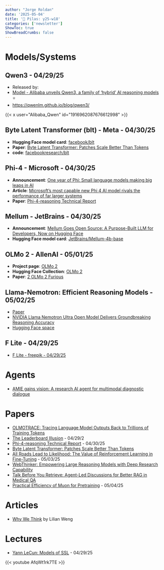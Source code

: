 ```yaml
---
author: "Jorge Roldan"
date: '2025-05-04'
title: '🔋 Pilas: y25-w18'
categories: ['newsletter']
ShowToc: true
ShowBreadCrumbs: false
---
```


# Models/Systems
## Qwen3 - 04/29/25  
- Released by: 
- [Model - Alibaba unveils Qwen3, a family of ‘hybrid’ AI reasoning models](https://techcrunch.com/2025/04/28/alibaba-unveils-qwen-3-a-family-of-hybrid-ai-reasoning-models/)
 ⭐️
-  https://qwenlm.github.io/blog/qwen3/

{{< x user="Alibaba_Qwen" id="1916962087676612998" >}}


## Byte Latent Transformer (blt) - Meta - 04/30/25
- **Hugging Face model card**:  [facebook/blt](https://huggingface.co/facebook/blt)
- **Paper**: [Byte Latent Transformer: Patches Scale Better Than Tokens](https://dl.fbaipublicfiles.com/blt/BLT__Patches_Scale_Better_Than_Tokens.pdf)
- **code**: [facebookresearch/blt](https://github.com/facebookresearch/blt)


## Phi-4 - Microsoft - 04/30/25
- **Announcement**: [One year of Phi: Small language models making big leaps in AI](https://azure.microsoft.com/en-us/blog/one-year-of-phi-small-language-models-making-big-leaps-in-ai/)
- **Article**: [Microsoft’s most capable new Phi 4 AI model rivals the performance of far larger systems](https://techcrunch.com/2025/04/30/microsofts-most-capable-new-phi-4-ai-model-rivals-the-performance-of-far-larger-systems/)
- **Paper**: [Phi-4-reasoning Technical Report](https://arxiv.org/abs/2504.21318)

## Mellum - JetBrains - 04/30/25
- **Announcement**: [Mellum Goes Open Source: A Purpose-Built LLM for Developers, Now on Hugging Face](https://blog.jetbrains.com/ai/2025/04/mellum-goes-open-source-a-purpose-built-llm-for-developers-now-on-hugging-face/)
- **Hugging Face model card**: [JetBrains/Mellum-4b-base](https://huggingface.co/JetBrains/Mellum-4b-base)


## OLMo 2 - AllenAI - 05/01/25
- **Project page**: [OLMo 2](https://allenai.org/olmo)
- **Hugging Face Collection**: [OLMo 2](https://huggingface.co/collections/allenai/olmo-2-674117b93ab84e98afc72edc)
- **Paper**: [2 OLMo 2 Furious](https://arxiv.org/abs/2501.00656)


## Llama-Nemotron: Efficient Reasoning Models - 05/02/25
- [Paper](https://arxiv.org/abs/2505.00949)
- [NVIDIA Llama Nemotron Ultra Open Model Delivers Groundbreaking Reasoning Accuracy](https://developer.nvidia.com/blog/nvidia-llama-nemotron-ultra-open-model-delivers-groundbreaking-reasoning-accuracy/)
- [Hugging Face space](https://huggingface.co/collections/nvidia/llama-nemotron-67d92346030a2691293f200b)


## F Lite - 04/29/25
- [F Lite - freepik - 04/29/25](https://github.com/fal-ai/f-lite/blob/main/README.md)


# Agents
- [AMIE gains vision: A research AI agent for multimodal diagnostic dialogue](https://research.google/blog/amie-gains-vision-a-research-ai-agent-for-multi-modal-diagnostic-dialogue/)

# Papers
- [OLMOTRACE: Tracing Language Model Outputs Back to Trillions of Training Tokens](https://arxiv.org/pdf/2504.07096)
- [The Leaderboard Illusion](https://arxiv.org/abs/2504.20879) - 04/29/2
- [Phi-4-reasoning Technical Report](https://arxiv.org/abs/2504.21318) - 04/30/25
- [Byte Latent Transformer: Patches Scale Better Than Tokens](https://dl.fbaipublicfiles.com/blt/BLT__Patches_Scale_Better_Than_Tokens.pdf)
- [All Roads Lead to Likelihood: The Value of Reinforcement Learning in Fine-Tuning](https://arxiv.org/abs/2503.01067) - 05/03/25
- [WebThinker: Empowering Large Reasoning Models with Deep Research Capability](https://arxiv.org/abs/2504.21776)
- [Talk Before You Retrieve: Agent-Led Discussions for Better RAG in
Medical QA](https://arxiv.org/pdf/2504.21252)
- [Practical Efficiency of Muon for Pretraining](https://arxiv.org/abs/2505.02222) - 05/04/25

# Articles
- [Why We Think](https://lilianweng.github.io/posts/2025-05-01-thinking/) by Lilian Weng

# Lectures
- [Yann LeCun: Models of SSL](https://www.youtube.com/watch?v=AfqWt1rk7TE) - 04/29/25

{{< youtube AfqWt1rk7TE >}}